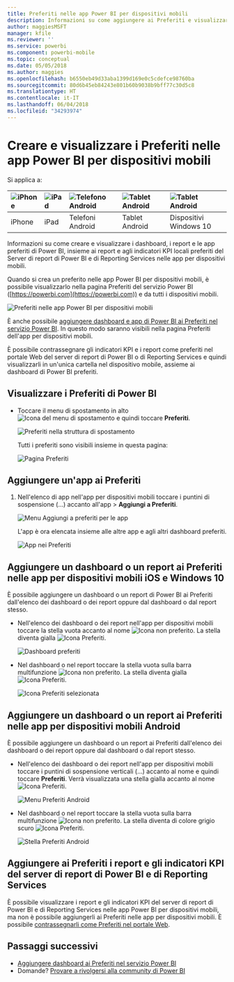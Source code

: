 ```yaml
---
title: Preferiti nelle app Power BI per dispositivi mobili
description: Informazioni su come aggiungere ai Preferiti e visualizzare i dashboard, i report e le app preferiti di Power BI, oltre ai report e agli indicatori KPI del Server di report di Power BI e di Reporting Services nelle app per dispositivi mobili.
author: maggiesMSFT
manager: kfile
ms.reviewer: ''
ms.service: powerbi
ms.component: powerbi-mobile
ms.topic: conceptual
ms.date: 05/05/2018
ms.author: maggies
ms.openlocfilehash: b6550eb49d33aba1399d169e0c5cdefce98760ba
ms.sourcegitcommit: 80d6b45eb84243e801b60b9038b9bff77c30d5c8
ms.translationtype: HT
ms.contentlocale: it-IT
ms.lasthandoff: 06/04/2018
ms.locfileid: "34293974"
---
```

# <a name="make-and-view-favorites-in-the-power-bi-mobile-apps"></a>Creare e visualizzare i Preferiti nelle app Power BI per dispositivi mobili
Si applica a:

| ![iPhone](media/mobile-apps-favorites/iphone-logo-50-px.png) | ![iPad](media/mobile-apps-favorites/ipad-logo-50-px.png) | ![Telefono Android](media/mobile-apps-favorites/android-phone-logo-50-px.png) | ![Tablet Android](media/mobile-apps-favorites/android-tablet-logo-50-px.png) | ![Tablet Android](media/mobile-apps-favorites/win-10-logo-50-px.png) |
|:--- |:--- |:--- |:--- |:--- |
| iPhone |iPad |Telefoni Android |Tablet Android |Dispositivi Windows 10 |

Informazioni su come creare e visualizzare i dashboard, i report e le app preferiti di Power BI, insieme ai report e agli indicatori KPI locali preferiti del Server di report di Power BI e di Reporting Services nelle app per dispositivi mobili.

Quando si crea un preferito nelle app Power BI per dispositivi mobili, è possibile visualizzarlo nella pagina Preferiti del servizio Power BI ([https://powerbi.com](https://powerbi.com)) e da tutti i dispositivi mobili. 

![Preferiti nelle app Power BI per dispositivi mobili](media/mobile-apps-find-content-mobile-devices/power-bi-android-favorites-reports.png)


È anche possibile [aggiungere dashboard e app di Power BI ai Preferiti nel servizio Power BI](service-dashboard-favorite.md). In questo modo saranno visibili nella pagina Preferiti dell'app per dispositivi mobili.

È possibile contrassegnare gli indicatori KPI e i report come preferiti nel portale Web del server di report di Power BI o di Reporting Services e quindi visualizzarli in un'unica cartella nel dispositivo mobile, assieme ai dashboard di Power BI preferiti.

## <a name="view-your-power-bi-favorites"></a>Visualizzare i Preferiti di Power BI
* Toccare il menu di spostamento in alto ![Icona del menu di spostamento](media/mobile-apps-favorites/power-bi-iphone-global-nav-button.png) e quindi toccare **Preferiti**.
  
  ![Preferiti nella struttura di spostamento](media/mobile-apps-favorites/power-bi-ipad-faves-pbi-report-server.png)
  
  Tutti i preferiti sono visibili insieme in questa pagina:
  
  ![Pagina Preferiti](media/mobile-apps-favorites/power-bi-ipad-favorites.png)

## <a name="make-an-app-a-favorite"></a>Aggiungere un'app ai Preferiti
1. Nell'elenco di app nell'app per dispositivi mobili toccare i puntini di sospensione (...) accanto all'app > **Aggiungi a Preferiti**.
   
    ![Menu Aggiungi a preferiti per le app](media/mobile-apps-favorites/power-bi-android-favorite-app-ellipsis.png)
   
    L'app è ora elencata insieme alle altre app e agli altri dashboard preferiti.
   
    ![App nei Preferiti](media/mobile-apps-favorites/power-bi-android-favorite-apps.png)

## <a name="make-a-dashboard-or-report-a-favorite-in-the-ios-and-windows-10-mobile-apps"></a>Aggiungere un dashboard o un report ai Preferiti nelle app per dispositivi mobili iOS e Windows 10
È possibile aggiungere un dashboard o un report di Power BI ai Preferiti dall'elenco dei dashboard o dei report oppure dal dashboard o dal report stesso.

* Nell'elenco dei dashboard o dei report nell'app per dispositivi mobili toccare la stella vuota accanto al nome ![Icona non preferito](media/mobile-apps-favorites/power-bi-mobile-not-favorite-icon.png). La stella diventa gialla ![Icona Preferiti](media/mobile-apps-favorites/power-bi-mobile-yes-favorite-icon.png).
  
    ![Dashboard preferiti](media/mobile-apps-favorites/power-bi-mobile-make-dashboard-favorite.png)
* Nel dashboard o nel report toccare la stella vuota sulla barra multifunzione ![Icona non preferito](media/mobile-apps-favorites/power-bi-mobile-not-favorite-icon.png). La stella diventa gialla ![Icona Preferiti](media/mobile-apps-favorites/power-bi-mobile-yes-favorite-icon.png).
  
    ![Icona Preferiti selezionata](media/mobile-apps-favorites/power-bi-mobile-favorite-selected.png)

## <a name="make-a-dashboard-or-report-a-favorite-in-the-android-mobile-apps"></a>Aggiungere un dashboard o un report ai Preferiti nelle app per dispositivi mobili Android
È possibile aggiungere un dashboard o un report ai Preferiti dall'elenco dei dashboard o dei report oppure dal dashboard o dal report stesso.

* Nell'elenco dei dashboard o dei report nell'app per dispositivi mobili toccare i puntini di sospensione verticali (...) accanto al nome e quindi toccare **Preferiti**. Verrà visualizzata una stella gialla accanto al nome ![Icona Preferiti](media/mobile-apps-favorites/power-bi-mobile-yes-favorite-icon.png).
  
    ![Menu Preferiti Android](media/mobile-apps-favorites/power-bi-android-make-favorite.png)
* Nel dashboard o nel report toccare la stella vuota sulla barra multifunzione ![Icona non preferito](media/mobile-apps-favorites/power-bi-mobile-not-favorite-icon.png). La stella diventa di colore grigio scuro ![Icona Preferiti](media/mobile-apps-favorites/power-bi-android-favorite-icon.png).
  
    ![Stella Preferiti Android](media/mobile-apps-favorites/power-bi-android-favorite-in-dashboard.png)

## <a name="make-favorite-power-bi-report-server-and-reporting-services-reports-and-kpis"></a>Aggiungere ai Preferiti i report e gli indicatori KPI del server di report di Power BI e di Reporting Services
È possibile visualizzare i report e gli indicatori KPI del server di report di Power BI e di Reporting Services nelle app Power BI per dispositivi mobili, ma non è possibile aggiungerli ai Preferiti nelle app per dispositivi mobili. È possibile [contrassegnarli come Preferiti nel portale Web](report-server/tutorial-explore-report-server-web-portal.md#tag-your-favorites). 

## <a name="next-steps"></a>Passaggi successivi
* [Aggiungere dashboard ai Preferiti nel servizio Power BI](service-dashboard-favorite.md) 
* Domande? [Provare a rivolgersi alla community di Power BI](http://community.powerbi.com/)

